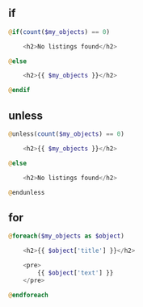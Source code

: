 ## if

```php
@if(count($my_objects) == 0)

    <h2>No listings found</h2>

@else

    <h2>{{ $my_objects }}</h2>

@endif
```

## unless

```php
@unless(count($my_objects) == 0)

    <h2>{{ $my_objects }}</h2>

@else

    <h2>No listings found</h2>

@endunless
```

## for

```php
@foreach($my_objects as $object)

    <h2>{{ $object['title'] }}</h2>

    <pre>
        {{ $object['text'] }}
    </pre>

@endforeach
```

##

```php

```

##

```php

```

##

```php

```

##

```php

```

##

```php

```

##

```php

```
